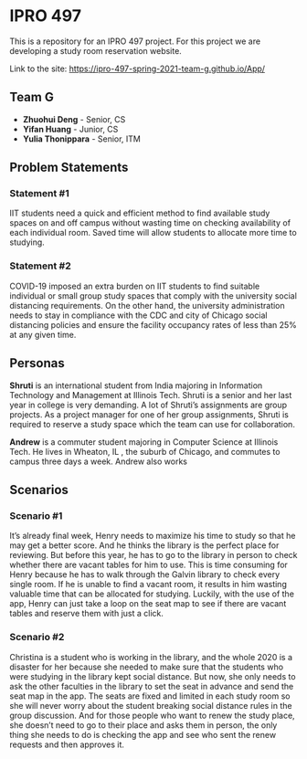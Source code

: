 # IPRO 497

This is a repository for an IPRO 497 project. For this project we are developing a study room reservation website.

Link to the site: https://ipro-497-spring-2021-team-g.github.io/App/

## Team G

* **Zhuohui Deng** - Senior, CS
* **Yifan Huang** - Junior, CS
* **Yulia Thonippara** - Senior, ITM

## Problem Statements

### Statement #1

IIT students need a quick and efficient method to find available study spaces on and off campus without wasting time on checking availability of each individual room. Saved time will allow students to allocate more time to studying.

### Statement #2
COVID-19 imposed an extra burden on IIT students to find suitable individual or small group study spaces that comply with the university social distancing requirements. On the other hand, the university administration needs to stay in compliance with the CDC and city of Chicago social distancing policies and ensure the facility occupancy rates of less than 25% at any given time.

## Personas

**Shruti** is an international student from India majoring in Information Technology and Management at Illinois Tech. Shruti is a senior and her last year in college is very demanding. A lot of Shruti’s assignments are group projects. As a project manager for one of her group assignments, Shruti is required to reserve a study space which the team can use for collaboration.

**Andrew** is a commuter student majoring in Computer Science at Illinois Tech. He lives in Wheaton, IL , the suburb of Chicago, and commutes to campus three days a week. Andrew also works

## Scenarios

### Scenario #1

It’s already final week, Henry needs to maximize his time to study so that he may get a better score. And he thinks the library is the perfect place for reviewing. But before this year, he has to go to the library in person to check whether there are vacant tables for him to use. This is time consuming for Henry because he has to walk through the Galvin library to check every single room. If he is unable to find a vacant room, it results in him wasting valuable time that can be allocated for studying. Luckily, with the use of the app, Henry can just take a loop on the seat map to see if there are vacant tables and reserve them with just a click.

### Scenario #2
Christina is a student who is working in the library, and the whole 2020 is a disaster for her because she needed to make sure that  the students who were studying in the library kept social distance. But now, she only needs to ask the other faculties in the library to set the seat in advance and send the seat map in the app. The seats are fixed and limited in each study room so she will never worry about the student breaking social distance rules in the group discussion. And for those people who want to renew the study place, she doesn’t need to go to their place and asks them in person, the only thing she needs to do is checking the app and see who sent the renew requests and then approves it.